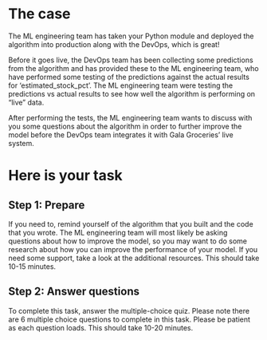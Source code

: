 # The case

The ML engineering team has taken your Python module and deployed the algorithm into production along with the DevOps, which is great!

Before it goes live, the DevOps team has been collecting some predictions from the algorithm and has provided these to the ML engineering team, who have performed some testing of the predictions against the actual results for ‘estimated_stock_pct’. The ML engineering team were testing the predictions vs actual results to see how well the algorithm is performing on “live” data.

After performing the tests, the ML engineering team wants to discuss with you some questions about the algorithm in order to further improve the model before the DevOps team integrates it with Gala Groceries’ live system.

# Here is your task

## Step 1: Prepare

If you need to, remind yourself of the algorithm that you built and the code that you wrote. The ML engineering team will most likely be asking questions about how to improve the model, so you may want to do some research about how you can improve the performance of your model. If you need some support, take a look at the additional resources. This should take 10-15 minutes. 

## Step 2: Answer questions

To complete this task, answer the multiple-choice quiz. Please note there are 6 multiple choice questions to complete in this task. Please be patient as each question loads. This should take 10-20 minutes.